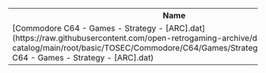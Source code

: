 <table>
<tr><th>Name</th><th>Size</th></tr>
<tr><td>[Commodore C64 - Games - Strategy - [ARC].dat](https://raw.githubusercontent.com/open-retrogaming-archive/dat-catalog/main/root/basic/TOSEC/Commodore/C64/Games/Strategy/[ARC]/Commodore C64 - Games - Strategy - [ARC].dat)</td><td>1528</td></tr>
</table>
